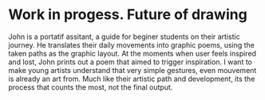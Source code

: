 # Work in progess. Future of drawing

John is a portatif assitant, a guide for beginer students on their artistic journey. He translates their daily movements into graphic poems, using the taken paths as the graphic layout. At the moments when user feels inspired and lost, John prints out a poem that aimed to trigger inspiration. I want to make young artists understand that very simple gestures, even mouvement is already an art from. Much like their artistic path and development, its the process that counts the most, not the final output. 

